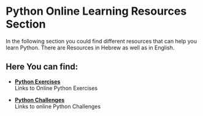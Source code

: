 # Python Online Learning Resources Section
In the following section you could find different resources that can help you learn Python.
There are Resources in Hebrew as well as in English.

## Here You can find:
* [__Python Exercises__](./Python-Exercises-Links.md)  
Links to Online Python Exercises

* [__Python Challenges__](./Python-Challenges.md)  
Links to online Python Challenges